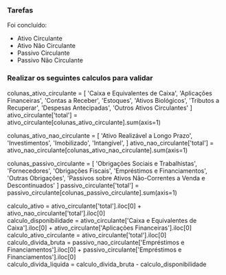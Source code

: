 ### Tarefas
Foi concluído:<br>
* Ativo Circulante<br>
* Ativo Não Circulante<br>
* Passivo Circulante<br>
* Passivo Não Circulante<br>

### Realizar os seguintes calculos para validar 


colunas_ativo_circulante = [
    'Caixa e Equivalentes de Caixa',
    'Aplicações Financeiras',
    'Contas a Receber',
    'Estoques',
    'Ativos Biológicos',
    'Tributos a Recuperar',
    'Despesas Antecipadas',
    'Outros Ativos Circulantes'
]
ativo_circulante['total'] = ativo_circulante[colunas_ativo_circulante].sum(axis=1)


colunas_ativo_nao_circulante = [
    'Ativo Realizável a Longo Prazo',
    'Investimentos',
    'Imobilizado',
    'Intangível',
]
ativo_nao_circulante['total'] = ativo_nao_circulante[colunas_ativo_nao_circulante].sum(axis=1)


colunas_passivo_circulante = [
    'Obrigações Sociais e Trabalhistas',
    'Fornecedores',
    'Obrigações Fiscais',
    'Empréstimos e Financiamentos',
    'Outras Obrigações',
    'Passivos sobre Ativos Não-Correntes a Venda e Descontinuados'
]
passivo_circulante['total'] = passivo_circulante[colunas_passivo_circulante].sum(axis=1)



calculo_ativo = ativo_circulante['total'].iloc[0] + ativo_nao_circulante['total'].iloc[0]<br>
calculo_disponibilidade = ativo_circulante['Caixa e Equivalentes de Caixa'].iloc[0] + ativo_circulante['Aplicações Financeiras'].iloc[0]<br>
calculo_ativo_circulante = ativo_circulante['total'].iloc[0]<br>
calculo_divida_bruta = passivo_nao_circulante['Empréstimos e Financiamentos'].iloc[0] + passivo_circulante['Empréstimos e Financiamentos'].iloc[0]<br>
calculo_divida_liquida = calculo_divida_bruta - calculo_disponibilidade<br>